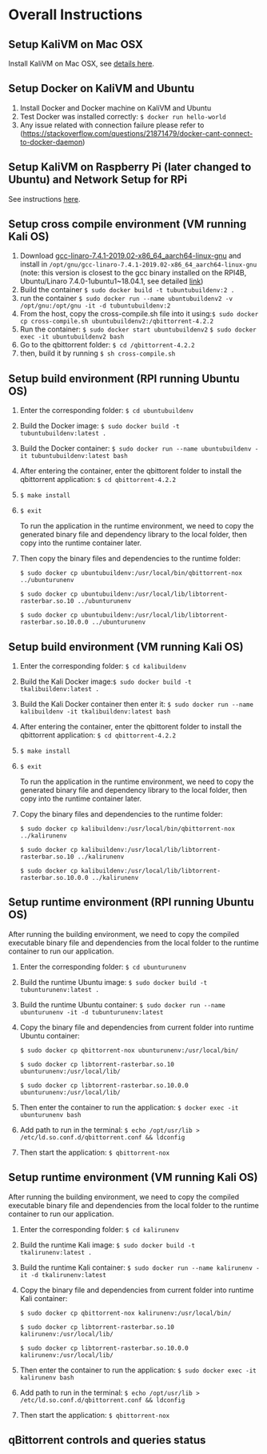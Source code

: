 # Overall Instructions

## Setup KaliVM on Mac OSX

Install KaliVM on Mac OSX, see [details here](https://github.com/jhu-information-security-institute/NwSec/wiki/JHUISI-VM).

## Setup Docker on KaliVM and Ubuntu

1. Install Docker and Docker machine on KaliVM and Ubuntu
2. Test Docker was installed correctly: `$ docker run hello-world`
3. Any issue related with connection failure please refer to (https://stackoverflow.com/questions/21871479/docker-cant-connect-to-docker-daemon)

## Setup KaliVM on Raspberry Pi (later changed to Ubuntu) and Network Setup for RPi

See instructions [here](https://github.com/jhu-information-security-institute/NwSec/wiki/Kali-RPI4B).

## Setup cross compile environment (VM running Kali OS)

1. Download [gcc-linaro-7.4.1-2019.02-x86_64_aarch64-linux-gnu](https://releases.linaro.org/components/toolchain/binaries/7.4-2019.02/aarch64-linux-gnu) and install in `/opt/gnu/gcc-linaro-7.4.1-2019.02-x86_64_aarch64-linux-gnu` (note: this version is closest to the gcc binary installed on the RPI4B, Ubuntu/Linaro 7.4.0-1ubuntu1~18.04.1, see detailed [link](https://releases.linaro.org/components/toolchain/binaries/7.4-2019.02/aarch64-linux-gnu/))
2. Build the container `$ sudo docker build -t tubuntubuildenv:2 .`
3. run the container `$ sudo docker run --name ubuntubuildenv2 -v /opt/gnu:/opt/gnu -it -d tubuntubuildenv:2`
4. From the host, copy the cross-compile.sh file into it using:`$ sudo docker cp cross-compile.sh ubuntubuildenv2:/qbittorrent-4.2.2`
5. Run the container:  `$ sudo docker start ubuntubuildenv2` `$ sudo docker exec -it ubuntubuildenv2 bash`
6. Go to the qbittorrent folder: `$ cd /qbittorrent-4.2.2`
7. then, build it by running `$ sh cross-compile.sh`

## Setup build environment (RPI running Ubuntu OS)

1. Enter the corresponding folder: `$ cd ubuntubuildenv`
2. Build the Docker image: `$ sudo docker build -t tubuntubuildenv:latest .`
3. Build the Docker container: `$ sudo docker run --name ubuntubuildenv -it tubuntubuildenv:latest bash`
4. After entering the container, enter the qbittorent folder to install the qbittorrent application: `$ cd qbittorrent-4.2.2`
5. `$ make install`
6. `$ exit`

    To run the application in the runtime environment, we need to copy the generated binary file and dependency library to the local folder, then copy into the runtime container later.

7. Then copy the binary files and dependencies to the runtime folder: 

    `$ sudo docker cp ubuntubuildenv:/usr/local/bin/qbittorrent-nox ../ubunturunenv`

    `$ sudo docker cp ubuntubuildenv:/usr/local/lib/libtorrent-rasterbar.so.10 ../ubunturunenv`

    `$ sudo docker cp ubuntubuildenv:/usr/local/lib/libtorrent-rasterbar.so.10.0.0 ../ubunturunenv`

## Setup build environment (VM running Kali OS)

1. Enter the corresponding folder: `$ cd kalibuildenv`
2. Build the Kali Docker image:`$ sudo docker build -t tkalibuildenv:latest .`
3. Build the Kali Docker container then enter it: `$ sudo docker run --name kalibuildenv -it tkalibuildenv:latest bash`
4. After entering the container, enter the qbittorent folder to install the qbittorrent application: `$ cd qbittorrent-4.2.2`
5. `$ make install`
6. `$ exit`

    To run the application in the runtime environment, we need to copy the generated binary file and dependency library to the local folder, then copy into the runtime container later.

7. Copy the binary files and dependencies to the runtime folder: 

    `$ sudo docker cp kalibuildenv:/usr/local/bin/qbittorrent-nox ../kalirunenv`

    `$ sudo docker cp kalibuildenv:/usr/local/lib/libtorrent-rasterbar.so.10 ../kalirunenv`
    
    `$ sudo docker cp kalibuildenv:/usr/local/lib/libtorrent-rasterbar.so.10.0.0 ../kalirunenv`

## Setup runtime environment (RPI running Ubuntu OS)

After running the building environment, we need to copy the compiled executable binary file and dependencies from the local folder to the runtime container to run our application.

1. Enter the corresponding folder: `$ cd ubunturunenv`
2. Build the runtime Ubuntu image: `$ sudo docker build -t tubunturunenv:latest .`
3. Build the runtime Ubuntu container: `$ sudo docker run --name ubunturunenv -it -d tubunturunenv:latest`
4. Copy the binary file and dependencies from current folder into runtime Ubuntu container: 

    `$ sudo docker cp qbittorrent-nox ubunturunenv:/usr/local/bin/`

    `$ sudo docker cp libtorrent-rasterbar.so.10 ubunturunenv:/usr/local/lib/`
    
    `$ sudo docker cp libtorrent-rasterbar.so.10.0.0 ubunturunenv:/usr/local/lib/`   
    
5. Then enter the container to run the application: `$ docker exec -it ubunturunenv bash`
6. Add path to run in the terminal: `$ echo /opt/usr/lib > /etc/ld.so.conf.d/qbittorrent.conf && ldconfig`
7. Then start the application: `$ qbittorrent-nox`

## Setup runtime environment (VM running Kali OS)

After running the building environment, we need to copy the compiled executable binary file and dependencies from the local folder to the runtime container to run our application.

1. Enter the corresponding folder: `$ cd kalirunenv`
2. Build the runtime Kali image: `$ sudo docker build -t tkalirunenv:latest .`
3. Build the runtime Kali container: `$ sudo docker run --name kalirunenv -it -d tkalirunenv:latest`
4. Copy the binary file and dependencies from current folder into runtime Kali container: 

    `$ sudo docker cp qbittorrent-nox kalirunenv:/usr/local/bin/`

    `$ sudo docker cp libtorrent-rasterbar.so.10 kalirunenv:/usr/local/lib/`

    `$ sudo docker cp libtorrent-rasterbar.so.10.0.0 kalirunenv:/usr/local/lib/` 
5. Then enter the container to run the application: `$ sudo docker exec -it kalirunenv bash`
6. Add path to run in the terminal: `$ echo /opt/usr/lib > /etc/ld.so.conf.d/qbittorrent.conf && ldconfig`
7. Then start the application: `$ qbittorrent-nox`

## qBittorrent controls and queries status



